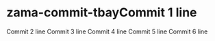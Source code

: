 # zama-commit-tbayCommit 1 line
Commit 2 line
Commit 3 line
Commit 4 line
Commit 5 line
Commit 6 line
